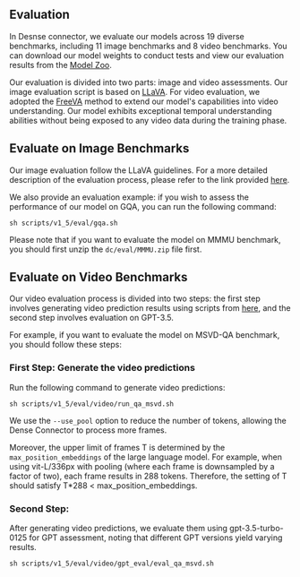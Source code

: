 ## Evaluation

In Desnse connector, we evaluate our models across 19 diverse benchmarks, including 11 image benchmarks and 8 video benchmarks. You can download our model weights to conduct tests and view our evaluation results from the [Model Zoo]().

Our evaluation is divided into two parts: image and video assessments. Our image evaluation script is based on [LLaVA](https://github.com/haotian-liu/LLaVA/blob/main/docs/Evaluation.md).
For video evaluation, we adopted the [FreeVA](https://github.com/whwu95/FreeVA) method to extend our model's capabilities into video understanding. 
Our model exhibits exceptional temporal understanding abilities without being exposed to any video data during the training phase.


## Evaluate on Image Benchmarks

Our image evaluation follow the LLaVA guidelines. For a more detailed description of the evaluation process, please refer to the link provided [here](https://github.com/haotian-liu/LLaVA/blob/main/docs/Evaluation.md).

We also provide an evaluation example: if you wish to assess the performance of our model on GQA, you can run the following command:

```
sh scripts/v1_5/eval/gqa.sh
```

Please note that if you want to evaluate the model on MMMU benchmark, you should first unzip the `dc/eval/MMMU.zip` file first.

## Evaluate on Video Benchmarks

Our video evaluation process is divided into two steps: the first step involves generating video prediction results using scripts from [here](https://github.com/HJYao00/DenseConnector/tree/main/scripts/v1_5/eval/video), and the second step involves evaluation on GPT-3.5.

For example, if you want to evaluate the model on MSVD-QA benchmark, you should follow these steps:
### First Step: Generate the video predictions

Run the following command to generate video predictions:
```
sh scripts/v1_5/eval/video/run_qa_msvd.sh
```

We use the `--use_pool` option to reduce the number of tokens, allowing the Dense Connector to process more frames.

Moreover, the upper limit of frames T is determined by the `max_position_embeddings` of the large language model. For example, when using vit-L/336px with pooling (where each frame is downsampled by a factor of two), each frame results in 288 tokens. Therefore, the setting of T should satisfy T*288 < max_position_embeddings.


### Second Step: 
After generating video predictions, we evaluate them using gpt-3.5-turbo-0125 for GPT assessment, noting that different GPT versions yield varying results.

```
sh scripts/v1_5/eval/video/gpt_eval/eval_qa_msvd.sh
```
